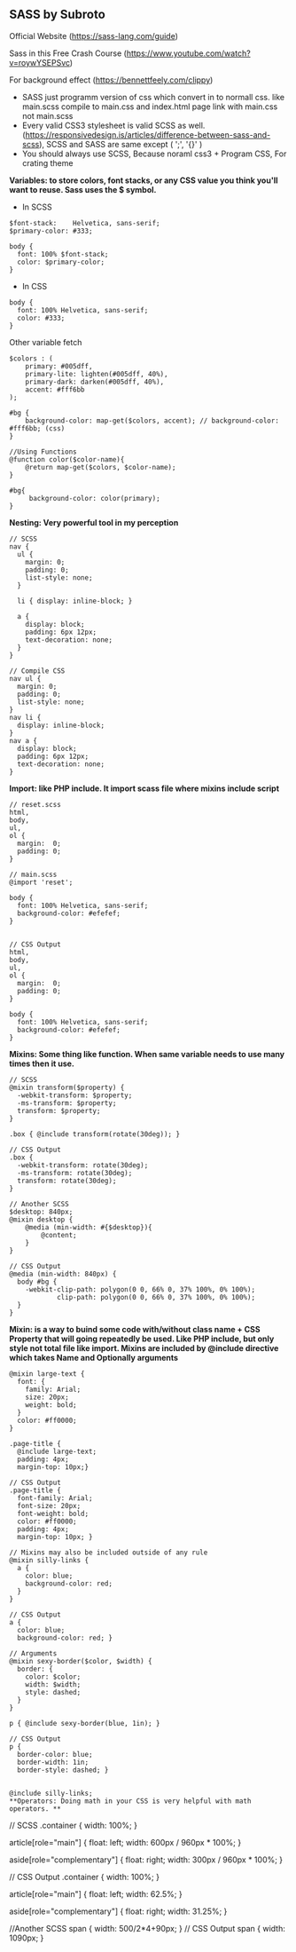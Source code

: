## SASS by Subroto
Official Website (https://sass-lang.com/guide)

Sass in this Free Crash Course (https://www.youtube.com/watch?v=roywYSEPSvc)

For background effect (https://bennettfeely.com/clippy)
- SASS just programm version of css which convert in to normall css. like main.scss compile to main.css and index.html page link with main.css not main.scss
- Every valid CSS3 stylesheet is valid SCSS as well. (https://responsivedesign.is/articles/difference-between-sass-and-scss), SCSS and SASS are same except ( ';', '{}' )
- You should always use SCSS, Because noraml css3 + Program CSS, For crating theme

**Variables: to store colors, font stacks, or any CSS value you think you'll want to reuse. Sass uses the $ symbol.**

- In SCSS
```
$font-stack:    Helvetica, sans-serif;
$primary-color: #333;

body {
  font: 100% $font-stack;
  color: $primary-color;
}
```
- In CSS
```
body {
  font: 100% Helvetica, sans-serif;
  color: #333;
}
```
Other variable fetch
```
$colors : (
    primary: #005dff,
    primary-lite: lighten(#005dff, 40%),
    primary-dark: darken(#005dff, 40%),
    accent: #fff6bb
);

#bg {
    background-color: map-get($colors, accent); // background-color: #fff6bb; (css)
}
```
```
//Using Functions
@function color($color-name){
    @return map-get($colors, $color-name);
}

#bg{
     background-color: color(primary);
}
```

**Nesting: Very powerful tool in my perception**
```
// SCSS
nav {
  ul {
    margin: 0;
    padding: 0;
    list-style: none;
  }

  li { display: inline-block; }

  a {
    display: block;
    padding: 6px 12px;
    text-decoration: none;
  }
}
```
```
// Compile CSS
nav ul {
  margin: 0;
  padding: 0;
  list-style: none;
}
nav li {
  display: inline-block;
}
nav a {
  display: block;
  padding: 6px 12px;
  text-decoration: none;
}
```
**Import: like PHP include. It import scass file where mixins include script** 
```
// reset.scss
html,
body,
ul,
ol {
  margin:  0;
  padding: 0;
}

// main.scss
@import 'reset';

body {
  font: 100% Helvetica, sans-serif;
  background-color: #efefef;
}


// CSS Output
html,
body,
ul,
ol {
  margin:  0;
  padding: 0;
}

body {
  font: 100% Helvetica, sans-serif;
  background-color: #efefef;
}
```

**Mixins: Some thing like function. When same variable needs to use many times then it use.**
```
// SCSS
@mixin transform($property) {
  -webkit-transform: $property;
  -ms-transform: $property;
  transform: $property;
}

.box { @include transform(rotate(30deg)); }

// CSS Output
.box {
  -webkit-transform: rotate(30deg);
  -ms-transform: rotate(30deg);
  transform: rotate(30deg);
}

// Another SCSS
$desktop: 840px;
@mixin desktop {
    @media (min-width: #{$desktop}){
        @content;
    }
}

// CSS Output
@media (min-width: 840px) {
  body #bg {
    -webkit-clip-path: polygon(0 0, 66% 0, 37% 100%, 0% 100%);
            clip-path: polygon(0 0, 66% 0, 37% 100%, 0% 100%);
  }
}

```
**Mixin: is a way to buind some code with/without class name + CSS Property that will going repeatedly be used. Like PHP include, but only style not total file like import. Mixins are included by @include directive which takes Name  and Optionally arguments**

```
@mixin large-text {
  font: {
    family: Arial;
    size: 20px;
    weight: bold;
  }
  color: #ff0000;
}

.page-title {
  @include large-text;
  padding: 4px;
  margin-top: 10px;}

// CSS Output
.page-title {
  font-family: Arial;
  font-size: 20px;
  font-weight: bold;
  color: #ff0000;
  padding: 4px;
  margin-top: 10px; }

// Mixins may also be included outside of any rule
@mixin silly-links {
  a {
    color: blue;
    background-color: red;
  }
}

// CSS Output
a {
  color: blue;
  background-color: red; }

// Arguments
@mixin sexy-border($color, $width) {
  border: {
    color: $color;
    width: $width;
    style: dashed;
  }
}

p { @include sexy-border(blue, 1in); }

// CSS Output
p {
  border-color: blue;
  border-width: 1in;
  border-style: dashed; }


@include silly-links;
**Operators: Doing math in your CSS is very helpful with math operators. **
```
// SCSS
.container {
  width: 100%;
}

article[role="main"] {
  float: left;
  width: 600px / 960px * 100%;
}

aside[role="complementary"] {
  float: right;
  width: 300px / 960px * 100%;
}

// CSS Output
.container {
  width: 100%;
}

article[role="main"] { 
  float: left;
  width: 62.5%;
}

aside[role="complementary"] {
  float: right;
  width: 31.25%;
}

//Another SCSS
span {
    width: 500/2*4+90px;
}
// CSS Output
span {
  width: 1090px;
}
```

